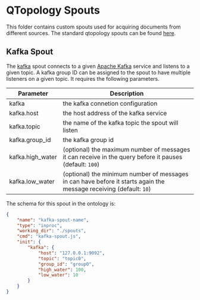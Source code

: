 # QTopology Spouts

This folder contains custom spouts used for acquiring documents from different sources.
The standard qtopology spouts can be found [here](https://qminer.github.io/qtopology/std-nodes.html).

## Kafka Spout
The [kafka](./kafka-spout.js) spout connects to a given [Apache Kafka](https://kafka.apache.org/)
service and listens to a given topic. A kafka group ID can be assigned to the spout to have
multiple listeners on a given topic. It requires the following parameters.

| Parameter        | Description                                                                                                          |
| ---------------- | ---------------------------------------------------------------------------------------------------------------------|
| kafka            | the kafka connetion configuration                                                                                    |
| kafka.host       | the host address of the kafka service                                                                                |
| kafka.topic      | the name of the kafka topic the spout will listen                                                                    |
| kafka.group_id   | the kafka group id                                                                                                   |
| kafka.high_water | (optional) the maximum number of messages it can receive in the query before it pauses (default: `100`)              |
| kafka.low_water  | (optional) the minimum number of messages in can have before it starts again the message receiving (default: `10`)   |

The schema for this spout in the ontology is:

```json
{
    "name": "kafka-spout-name",
    "type": "inproc",
    "working_dir": "./spouts",
    "cmd": "kafka-spout.js",
    "init": {
        "kafka": {
            "host": "127.0.0.1:9092",
            "topic": "topic0",
            "group_id": "group0",
            "high_water": 100,
            "low_water": 10
        }
    }
}
```
